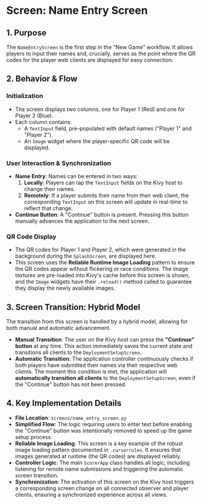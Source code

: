 # Screen: Name Entry Screen

## 1. Purpose

The `NameEntryScreen` is the first step in the "New Game" workflow. It allows players to input their names and, crucially, serves as the point where the QR codes for the player web clients are displayed for easy connection.

## 2. Behavior & Flow

### Initialization

- The screen displays two columns, one for Player 1 (Red) and one for Player 2 (Blue).
- Each column contains:
  - A `TextInput` field, pre-populated with default names ("Player 1" and "Player 2").
  - An `Image` widget where the player-specific QR code will be displayed.

### User Interaction & Synchronization

- **Name Entry**: Names can be entered in two ways:
  1.  **Locally**: Players can tap the `TextInput` fields on the Kivy host to change their names.
  2.  **Remotely**: If a player submits their name from their web client, the corresponding `TextInput` on this screen will update in real-time to reflect that change.
- **Continue Button**: A "Continue" button is present. Pressing this button manually advances the application to the next screen.

### QR Code Display

- The QR codes for Player 1 and Player 2, which were generated in the background during the `SplashScreen`, are displayed here.
- This screen uses the **Reliable Runtime Image Loading** pattern to ensure the QR codes appear without flickering or race conditions. The image textures are pre-loaded into Kivy's cache before this screen is shown, and the `Image` widgets have their `.reload()` method called to guarantee they display the newly available images.

## 3. Screen Transition: Hybrid Model

The transition from this screen is handled by a hybrid model, allowing for both manual and automatic advancement.

- **Manual Transition**: The user on the Kivy host can press the **"Continue" button** at any time. This action immediately saves the current state and transitions all clients to the `DeploymentSetupScreen`.
- **Automatic Transition**: The application controller continuously checks if both players have submitted their names via their respective web clients. The moment this condition is met, the application will **automatically transition all clients** to the `DeploymentSetupScreen`, even if the "Continue" button has not been pressed.

## 4. Key Implementation Details

- **File Location**: `screens/name_entry_screen.py`
- **Simplified Flow**: The logic requiring users to enter text before enabling the "Continue" button was intentionally removed to speed up the game setup process.
- **Reliable Image Loading**: This screen is a key example of the robust image loading pattern documented in `.cursorrules`. It ensures that images generated at runtime (the QR codes) are displayed reliably.
- **Controller Logic**: The main `ScorerApp` class handles all logic, including listening for remote name submissions and triggering the automatic screen transition.
- **Synchronization**: The activation of this screen on the Kivy host triggers a corresponding screen change on all connected observer and player clients, ensuring a synchronized experience across all views.
